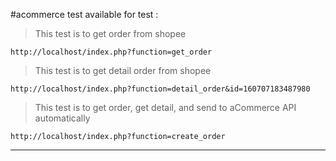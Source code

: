#acommerce test
available for test :

>This test is to get order from shopee

`http://localhost/index.php?function=get_order`

>This test is to get detail order from shopee

`http://localhost/index.php?function=detail_order&id=160707183487980`

>This test is to get order, get detail, and send to aCommerce API automatically

`http://localhost/index.php?function=create_order`

___

